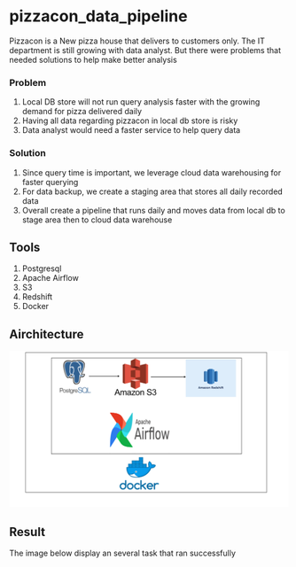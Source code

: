 # pizzacon_data_pipeline
Pizzacon is a New pizza house that delivers to customers only. The IT department is still growing with data analyst. But there were problems that needed solutions to help make better analysis 

### Problem

1. Local DB store will not run query analysis faster with the growing demand for pizza delivered daily
2. Having all data regarding pizzacon in local db store is risky
3. Data analyst would need a faster service to help query data

### Solution
1. Since query time is important, we leverage cloud data warehousing for faster querying
2. For data backup, we create a staging area that stores all daily recorded data
3. Overall create a pipeline that runs daily and moves data from local db to stage area then to cloud data warehouse


## Tools
1. Postgresql
2. Apache Airflow
3. S3
4. Redshift
5. Docker

## Airchitecture
<img src="img/architecture diagram.PNG">


## Result
The image below display an several task that ran successfully
